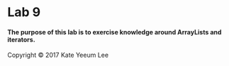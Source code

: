 # Lab 9
#### The purpose of this lab is to exercise knowledge around ArrayLists and iterators.

 Copyright © 2017 Kate Yeeum Lee
 
